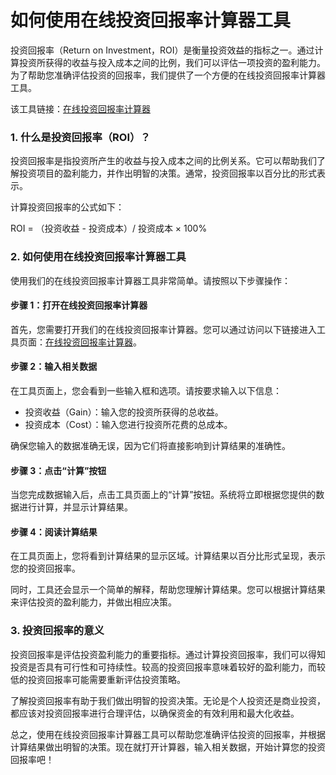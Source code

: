 如何使用在线投资回报率计算器工具
================

投资回报率（Return on Investment，ROI）是衡量投资效益的指标之一。通过计算投资所获得的收益与投入成本之间的比例，我们可以评估一项投资的盈利能力。为了帮助您准确评估投资的回报率，我们提供了一个方便的在线投资回报率计算器工具。

该工具链接：[在线投资回报率计算器](https://www.onlinecalculatorsfree.com/zh-cn/financial/return-on-investment-calculator.html)

### 1. 什么是投资回报率（ROI）？

投资回报率是指投资所产生的收益与投入成本之间的比例关系。它可以帮助我们了解投资项目的盈利能力，并作出明智的决策。通常，投资回报率以百分比的形式表示。

计算投资回报率的公式如下：

ROI = （投资收益 - 投资成本）/ 投资成本 × 100%

### 2. 如何使用在线投资回报率计算器工具

使用我们的在线投资回报率计算器工具非常简单。请按照以下步骤操作：

#### 步骤 1：打开在线投资回报率计算器

首先，您需要打开我们的在线投资回报率计算器。您可以通过访问以下链接进入工具页面：[在线投资回报率计算器](https://www.onlinecalculatorsfree.com/zh-cn/financial/return-on-investment-calculator.html)。

#### 步骤 2：输入相关数据

在工具页面上，您会看到一些输入框和选项。请按要求输入以下信息：

- 投资收益（Gain）：输入您的投资所获得的总收益。
- 投资成本（Cost）：输入您进行投资所花费的总成本。

确保您输入的数据准确无误，因为它们将直接影响到计算结果的准确性。

#### 步骤 3：点击“计算”按钮

当您完成数据输入后，点击工具页面上的“计算”按钮。系统将立即根据您提供的数据进行计算，并显示计算结果。

#### 步骤 4：阅读计算结果

在工具页面上，您将看到计算结果的显示区域。计算结果以百分比形式呈现，表示您的投资回报率。

同时，工具还会显示一个简单的解释，帮助您理解计算结果。您可以根据计算结果来评估投资的盈利能力，并做出相应决策。

### 3. 投资回报率的意义

投资回报率是评估投资盈利能力的重要指标。通过计算投资回报率，我们可以得知投资是否具有可行性和可持续性。较高的投资回报率意味着较好的盈利能力，而较低的投资回报率可能需要重新评估投资策略。

了解投资回报率有助于我们做出明智的投资决策。无论是个人投资还是商业投资，都应该对投资回报率进行合理评估，以确保资金的有效利用和最大化收益。

总之，使用在线投资回报率计算器工具可以帮助您准确评估投资的回报率，并根据计算结果做出明智的决策。现在就打开计算器，输入相关数据，开始计算您的投资回报率吧！